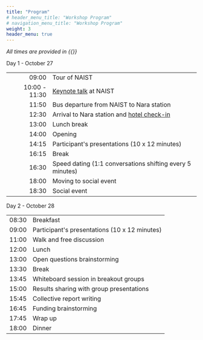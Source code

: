 ```yaml
---
title: "Program"
# header_menu_title: "Workshop Program"
# navigation_menu_title: "Workshop Program"
weight: 3
header_menu: true
---
```

_All times are provided in {{<extlink text="Japanese Standard Time (JST)." href="https://time.is/JST/" icon="fa fa-external-link">}}_

Day 1  - October 27

|||
|-:|:-|
| 09:00 | Tour of NAIST |
| 10:00 - 11:30 | [Keynote talk](#keynote) at NAIST |
| 11:50 | Bus departure from NAIST to Nara station |
| 12:30 | Arrival to Nara station and [hotel check-in](#accommodation) |
| 13:00 | Lunch break |
| 14:00 | Opening |
| 14:15 | Participant's presentations (10 x 12 minutes) |
| 16:15 | Break |
| 16:30 | Speed dating (1:1 conversations shifting every 5 minutes) |
| 18:00 | Moving to social event |
| 18:30 | Social event |

Day 2 - October 28

|||
|-:|:-|
| 08:30 | Breakfast |
| 09:00 | Participant's presentations (10 x 12 minutes) |
| 11:00 | Walk and free discussion |
| 12:00 | Lunch |
| 13:00 | Open questions brainstorming |
| 13:30 | Break |
| 13:45 | Whiteboard session in breakout groups |
| 15:00 | Results sharing with group presentations |
| 15:45 | Collective report writing |
| 16:45 | Funding brainstorming |
| 17:45 | Wrap up |
| 18:00 | Dinner |
